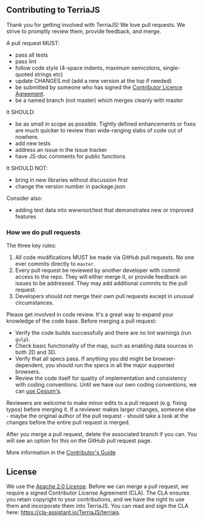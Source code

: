 ## Contributing to TerriaJS

Thank you for getting involved with TerriaJS! We love pull requests.  We strive to promptly review them, provide feedback, and merge.  

A pull request MUST:

- pass all tests
- pass lint
- follow code style (4-space indents, maximum semicolons, single-quoted strings etc)
- update CHANGES.md (add a new version at the top if needed)
- be submitted by someone who has signed the [Contributor Licence Agreement](https://cla-assistant.io/TerriaJS/terriajs).
- be a named branch (not master) which merges cleanly with master

It SHOULD:

- be as small in scope as possible. Tightly defined enhancements or fixes are much quicker to review than wide-ranging slabs of code out of nowhere.
- add new tests
- address an issue in the issue tracker
- have JS-doc comments for public functions 

It SHOULD NOT:

- bring in new libraries without discussion first
- change the version number in package.json

Consider also:

- adding test data into wwwroot/test that demonstrates new or improved features

### How we do pull requests

The three key rules:

1. All code modifications MUST be made via GitHub pull requests.  No one ever commits directly to `master`. 
2. Every pull request  be reviewed by another developer with commit access to the repo. They will either merge it, or provide feedback on issues to be addressed. They may add additional commits to the pull request.
3. Developers should not merge their own pull requests except in unusual circumstances.

Please get involved in code review. It's a great way to expand your knowledge of the code base. Before merging a pull request:
* Verify the code builds successfully and there are no lint warnings (run `gulp`).
* Check basic functionality of the map, such as enabling data sources in both 2D and 3D.
* Verify that all specs pass.  If anything you did might be browser-dependent, you should run the specs in all the major supported browsers.
* Review the code itself for quality of implementation and consistency with coding conventions.  Until we have our own coding conventions, we can [use Cesium's](https://github.com/AnalyticalGraphicsInc/cesium/wiki/JavaScript-Coding-Conventions).

Reviewers are welcome to make minor edits to a pull request (e.g. fixing typos) before merging it.  If a reviewer makes larger changes, someone else - maybe the original author of the pull request - should take a look at the changes before the entire pull request is merged.

After you merge a pull request, delete the associated branch if you can.  You will see an option for this on the GitHub pull request page.

More information in the [Contributor's Guide](Documentation/Contributors)

## License

We use the [Apache 2.0 License](LICENSE.md).  Before we can merge a pull request, we require a signed Contributor License Agreement (CLA).  The CLA ensures you retain copyright to your contributions, and we have the right to use them and incorporate them into TerriaJS.  You can read and sign the CLA here: https://cla-assistant.io/TerriaJS/terriajs.
